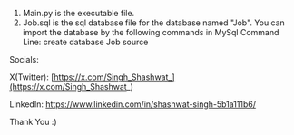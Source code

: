 1. Main.py is the executable file.
2. Job.sql is the sql database file for the database named "Job". You can import the database by the following commands in MySql Command Line:
	create database Job
	source <location of Job.sql file>

Socials:

X(Twitter): [https://x.com/Singh_Shashwat_](https://x.com/Singh_Shashwat_)

LinkedIn: https://www.linkedin.com/in/shashwat-singh-5b1a111b6/


Thank You :)
